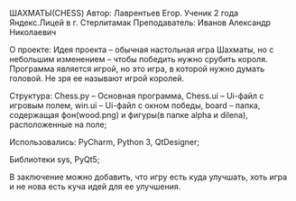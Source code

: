 ШАХМАТЫ(CHESS)
Автор: Лаврентьев Егор. Ученик 2 года Яндекс.Лицей в г. Стерлитамак
Преподаватель: Иванов Александр Николаевич

О проекте:
Идея проекта – обычная настольная игра Шахматы, но с небольшим изменением – чтобы победить нужно срубить короля.
Программа является игрой, но это игра, в которой нужно думать головой. Не зря ее называют игрой королей.

Структура:
Chess.py – Основная программа,
Chess.ui – Ui-файл с игровым полем,
win.ui – Ui-файл с окном победы,
board – папка, содержащая фон(wood.png) и фигуры(в папке alpha и dilena), расположенные на поле;

Использовались:
PyCharm,
Python 3,
QtDesigner;

Библиотеки
sys,
PyQt5;

В заключение можно добавить, что игру есть куда улучшать, хоть игра и не нова есть куча идей для ее улучшения.
